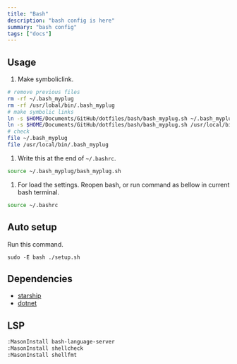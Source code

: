 ```yaml
---
title: "Bash"
description: "bash config is here"
summary: "bash config"
tags: ["docs"]
---
```


## Usage

1. Make symboliclink.

```bash
# remove previous files
rm -rf ~/.bash_myplug
rm -rf /usr/lobal/bin/.bash_myplug
# make symbolic links
ln -s $HOME/Documents/GitHub/dotfiles/bash/bash_myplug.sh ~/.bash_myplug
ln -s $HOME/Documents/GitHub/dotfiles/bash/bash_myplug.sh /usr/local/bin/.bash_myplug
# check
file ~/.bash_myplug
file /usr/local/bin/.bash_myplug
```

1. Write this at the end of `~/.bashrc`.

```bash
source ~/.bash_myplug/bash_myplug.sh
```

1. For load the settings. Reopen bash, or run command as bellow in current bash terminal.

```bash
source ~/.bashrc
```

## Auto setup

Run this command.

```
sudo -E bash ./setup.sh
```

## Dependencies

- [starship](https://starship.rs)
- [dotnet](https://docs.microsoft.com/ja-jp/dotnet/core/install/)

## LSP

```bash
:MasonInstall bash-language-server
:MasonInstall shellcheck
:MasonInstall shellfmt
```
